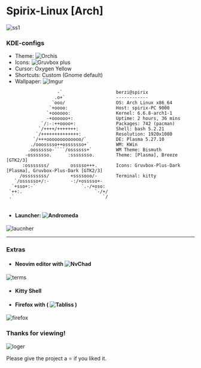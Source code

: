 # Spirix-Linux [Arch]
![ss1](https://github.com/Spirizeon/spirix-arch-kde/assets/123345456/8944e97f-ca36-45ad-9628-958376f47a18)
### KDE-configs
+ Theme: ![Orchis](https://store.kde.org/p/1458927/)
+ Icons: ![Gruvbox plus](https://github.com/SylEleuth/gruvbox-plus-icon-pack)
+ Cursor: Oxygen Yellow
+ Shortcuts: Custom (Gnome default)
+ Wallpaper: ![Imgur](https://imgur.com/6CZL5hD)

```
                   -`                    berzi@spirix 
                  .o+`                   ------------ 
                 `ooo/                   OS: Arch Linux x86_64 
                `+oooo:                  Host: spirix-PC 9000 
               `+oooooo:                 Kernel: 6.6.8-arch1-1 
               -+oooooo+:                Uptime: 2 hours, 36 mins 
             `/:-:++oooo+:               Packages: 742 (pacman) 
            `/++++/+++++++:              Shell: bash 5.2.21 
           `/++++++++++++++:             Resolution: 1920x1080 
          `/+++ooooooooooooo/`           DE: Plasma 5.27.10 
         ./ooosssso++osssssso+`          WM: KWin 
        .oossssso-````/ossssss+`         WM Theme: Bismuth 
       -osssssso.      :ssssssso.        Theme: [Plasma], Breeze [GTK2/3] 
      :osssssss/        osssso+++.       Icons: Gruvbox-Plus-Dark [Plasma], Gruvbox-Plus-Dark [GTK2/3] 
     /ossssssss/        +ssssooo/-       Terminal: kitty 
   `/ossssso+/:-        -:/+osssso+-     
  `+sso+:-`                 `.-/+oso:     
 `++:.                           `-/+/   
 .`                                 `/
                                                                 

```

+ #### Launcher: ![Andromeda](https://store.kde.org/p/2048016/)
![laucnher](https://github.com/Spirizeon/spirix-arch-kde/assets/123345456/e1e112b4-6f3b-4d1d-ba9e-c12847ff0260)

---
### Extras
+ #### Neovim editor with ![NvChad](https://nvchad.com/)
![terms](https://github.com/Spirizeon/spirix-arch-kde/assets/123345456/dd2ef48d-051e-49a2-9670-3ca38db4e71f)

+ #### Kitty Shell
+ #### Firefox with ( ![Tabliss](https://tabliss.io/) )
![firefox](https://github.com/Spirizeon/spirix-arch-kde/assets/123345456/b6387fcc-64cf-4c49-b4aa-b57d9717b8e1)

### Thanks for viewing!
![loger](https://github.com/Spirizeon/spirix-arch-kde/assets/123345456/ed6baafb-56d0-4bc7-b749-05ad0b0137aa)

Please give the project a ⭐ if you liked it.

